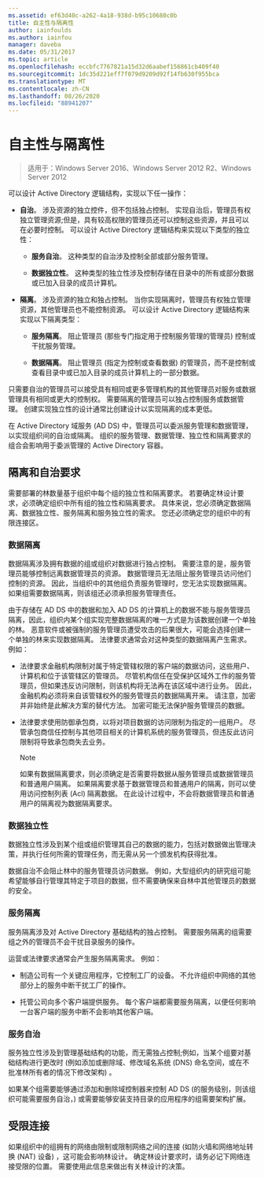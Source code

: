 ```yaml
---
ms.assetid: ef63d40c-a262-4a18-938d-b95c10680c0b
title: 自主性与隔离性
author: iainfoulds
ms.author: iainfou
manager: daveba
ms.date: 05/31/2017
ms.topic: article
ms.openlocfilehash: eccbfc7767821a15d32d6aabef156861cb409f40
ms.sourcegitcommit: 1dc35d221eff7f079d9209d92f14fb630f955bca
ms.translationtype: MT
ms.contentlocale: zh-CN
ms.lasthandoff: 08/26/2020
ms.locfileid: "88941207"
---
```

# <a name="autonomy-vs-isolation"></a>自主性与隔离性

>适用于：Windows Server 2016、Windows Server 2012 R2、Windows Server 2012

可以设计 Active Directory 逻辑结构，实现以下任一操作：

-   **自治**。 涉及资源的独立控件，但不包括独占控制。 实现自治后，管理员有权独立管理资源;但是，具有较高权限的管理员还可以控制这些资源，并且可以在必要时控制。 可以设计 Active Directory 逻辑结构来实现以下类型的独立性：

    -   **服务自治**。 这种类型的自治涉及控制全部或部分服务管理。

    -   **数据独立性**。 这种类型的独立性涉及控制存储在目录中的所有或部分数据或已加入目录的成员计算机。

-   **隔离**。 涉及资源的独立和独占控制。 当你实现隔离时，管理员有权独立管理资源，其他管理员也不能控制资源。 可以设计 Active Directory 逻辑结构来实现以下隔离类型：

    -   **服务隔离**。 阻止管理员 (那些专门指定用于控制服务管理的管理员) 控制或干扰服务管理。

    -   **数据隔离**。 阻止管理员 (指定为控制或查看数据) 的管理员，而不是控制或查看目录中或已加入目录的成员计算机上的一部分数据。

只需要自治的管理员可以接受具有相同或更多管理机构的其他管理员对服务或数据管理具有相同或更大的控制权。 需要隔离的管理员可以独占控制服务或数据管理。 创建实现独立性的设计通常比创建设计以实现隔离的成本更低。

在 Active Directory 域服务 (AD DS) 中，管理员可以委派服务管理和数据管理，以实现组织间的自治或隔离。 组织的服务管理、数据管理、独立性和隔离要求的组合会影响用于委派管理的 Active Directory 容器。

## <a name="isolation-and-autonomy-requirements"></a>隔离和自治要求
需要部署的林数量基于组织中每个组的独立性和隔离要求。 若要确定林设计要求，必须确定组织中所有组的独立性和隔离要求。 具体来说，您必须确定数据隔离、数据独立性、服务隔离和服务独立性的需求。 您还必须确定您的组织中的有限连接区。

### <a name="data-isolation"></a>数据隔离
数据隔离涉及拥有数据的组或组织对数据进行独占控制。 需要注意的是，服务管理员能够控制远离数据管理员的资源。 数据管理员无法阻止服务管理员访问他们控制的资源。 因此，当组织中的其他组负责服务管理时，您无法实现数据隔离。 如果组需要数据隔离，则该组还必须承担服务管理责任。

由于存储在 AD DS 中的数据和加入 AD DS 的计算机上的数据不能与服务管理员隔离，因此，组织内某个组实现完整数据隔离的唯一方式是为该数据创建一个单独的林。 恶意软件或被强制的服务管理员遭受攻击的后果很大，可能会选择创建一个单独的林来实现数据隔离。 法律要求通常会对这种类型的数据隔离产生需求。 例如：

-   法律要求金融机构限制对属于特定管辖权限的客户端的数据访问，这些用户、计算机和位于该管辖区的管理员。 尽管机构信任在受保护区域外工作的服务管理员，但如果违反访问限制，则该机构将无法再在该区域中进行业务。 因此，金融机构必须将来自该管辖权外的服务管理员的数据隔离开来。 请注意，加密并非始终是此解决方案的替代方法。 加密可能无法保护服务管理员的数据。

-   法律要求使用防御承包商，以将对项目数据的访问限制为指定的一组用户。 尽管承包商信任控制与其他项目相关的计算机系统的服务管理员，但违反此访问限制将导致承包商失去业务。

    > [!NOTE]
    > 如果有数据隔离要求，则必须确定是否需要将数据从服务管理员或数据管理员和普通用户隔离。 如果隔离要求基于数据管理员和普通用户的隔离，则可以使用访问控制列表 (Acl) 隔离数据。 在此设计过程中，不会将数据管理员和普通用户的隔离视为数据隔离要求。

### <a name="data-autonomy"></a>数据独立性
数据独立性涉及到某个组或组织管理其自己的数据的能力，包括对数据做出管理决策，并执行任何所需的管理任务，而无需从另一个颁发机构获得批准。

数据自治不会阻止林中的服务管理员访问数据。 例如，大型组织内的研究组可能希望能够自行管理其特定于项目的数据，但不需要确保来自林中其他管理员的数据的安全。

### <a name="service-isolation"></a>服务隔离
服务隔离涉及对 Active Directory 基础结构的独占控制。 需要服务隔离的组需要组之外的管理员不会干扰目录服务的操作。

运营或法律要求通常会产生服务隔离需求。 例如：

-   制造公司有一个关键应用程序，它控制工厂的设备。 不允许组织中网络的其他部分上的服务中断干扰工厂的操作。

-   托管公司向多个客户端提供服务。 每个客户端都需要服务隔离，以便任何影响一台客户端的服务中断不会影响其他客户端。

### <a name="service-autonomy"></a>服务自治
服务独立性涉及到管理基础结构的功能，而无需独占控制;例如，当某个组要对基础结构进行更改时 (例如添加或删除域、修改域名系统 (DNS) 命名空间，或在不批准林所有者的情况下修改架构) 。

如果某个组需要能够通过添加和删除域控制器来控制 AD DS (的服务级别，则该组织可能需要服务自治，) 或需要能够安装支持目录的应用程序的组需要架构扩展。

## <a name="limited-connectivity"></a>受限连接
如果组织中的组拥有的网络由限制或限制网络之间的连接 (如防火墙和网络地址转换 (NAT) 设备) ，这可能会影响林设计。 确定林设计要求时，请务必记下网络连接受限的位置。 需要使用此信息来做出有关林设计的决策。



